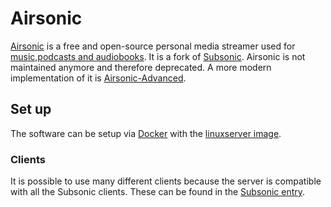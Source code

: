 # Airsonic

[Airsonic](https://github.com/airsonic/airsonic) is a free and open-source
personal media streamer used for [music,podcasts and audiobooks](./audio.md).
It is a fork of [Subsonic](./subsonic.md).
Airsonic is not maintained anymore and therefore deprecated.
A more modern implementation of it is
[Airsonic-Advanced](./airsonic-advanced.md).

## Set up

The software can be setup via [Docker](/wiki/docker.md) with the
[linuxserver image](./docker/linuxserver_-_airsonic.md).

### Clients

It is possible to use many different clients because the server is compatible
with all the Subsonic clients.
These can be found in the [Subsonic entry](./subsonic.md#clients).
